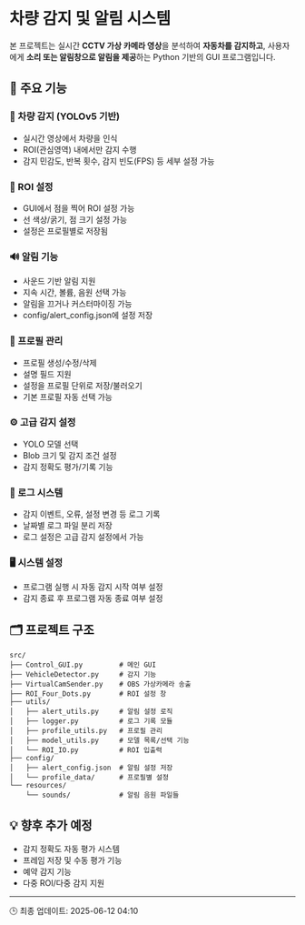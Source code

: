 # 차량 감지 및 알림 시스템

본 프로젝트는 실시간 **CCTV 가상 카메라 영상**을 분석하여 **자동차를 감지하고**, 사용자에게 **소리 또는 알림창으로 알림을 제공**하는 Python 기반의 GUI 프로그램입니다.

## 📌 주요 기능

### 🚗 차량 감지 (YOLOv5 기반)
- 실시간 영상에서 차량을 인식
- ROI(관심영역) 내에서만 감지 수행
- 감지 민감도, 반복 횟수, 감지 빈도(FPS) 등 세부 설정 가능

### 📐 ROI 설정
- GUI에서 점을 찍어 ROI 설정 가능
- 선 색상/굵기, 점 크기 설정 가능
- 설정은 프로필별로 저장됨

### 🔊 알림 기능
- 사운드 기반 알림 지원
- 지속 시간, 볼륨, 음원 선택 가능
- 알림을 끄거나 커스터마이징 가능
- config/alert_config.json에 설정 저장

### 👤 프로필 관리
- 프로필 생성/수정/삭제
- 설명 필드 지원
- 설정을 프로필 단위로 저장/불러오기
- 기본 프로필 자동 선택 가능

### ⚙ 고급 감지 설정
- YOLO 모델 선택
- Blob 크기 및 감지 조건 설정
- 감지 정확도 평가/기록 기능

### 📝 로그 시스템
- 감지 이벤트, 오류, 설정 변경 등 로그 기록
- 날짜별 로그 파일 분리 저장
- 로그 설정은 고급 감지 설정에서 가능

### 🖥 시스템 설정
- 프로그램 실행 시 자동 감지 시작 여부 설정
- 감지 종료 후 프로그램 자동 종료 여부 설정

## 🗂 프로젝트 구조

```
src/
├── Control_GUI.py         # 메인 GUI
├── VehicleDetector.py     # 감지 기능
├── VirtualCamSender.py    # OBS 가상카메라 송출
├── ROI_Four_Dots.py       # ROI 설정 창
├── utils/
│   ├── alert_utils.py     # 알림 설정 로직
│   ├── logger.py          # 로그 기록 모듈
│   ├── profile_utils.py   # 프로필 관리
│   ├── model_utils.py     # 모델 목록/선택 기능
│   └── ROI_IO.py          # ROI 입출력
├── config/
│   ├── alert_config.json  # 알림 설정 저장
│   └── profile_data/      # 프로필별 설정
└── resources/
    └── sounds/            # 알림 음원 파일들
```

## 💡 향후 추가 예정
- 감지 정확도 자동 평가 시스템
- 프레임 저장 및 수동 평가 기능
- 예약 감지 기능
- 다중 ROI/다중 감지 지원

---

🕒 최종 업데이트: 2025-06-12 04:10
